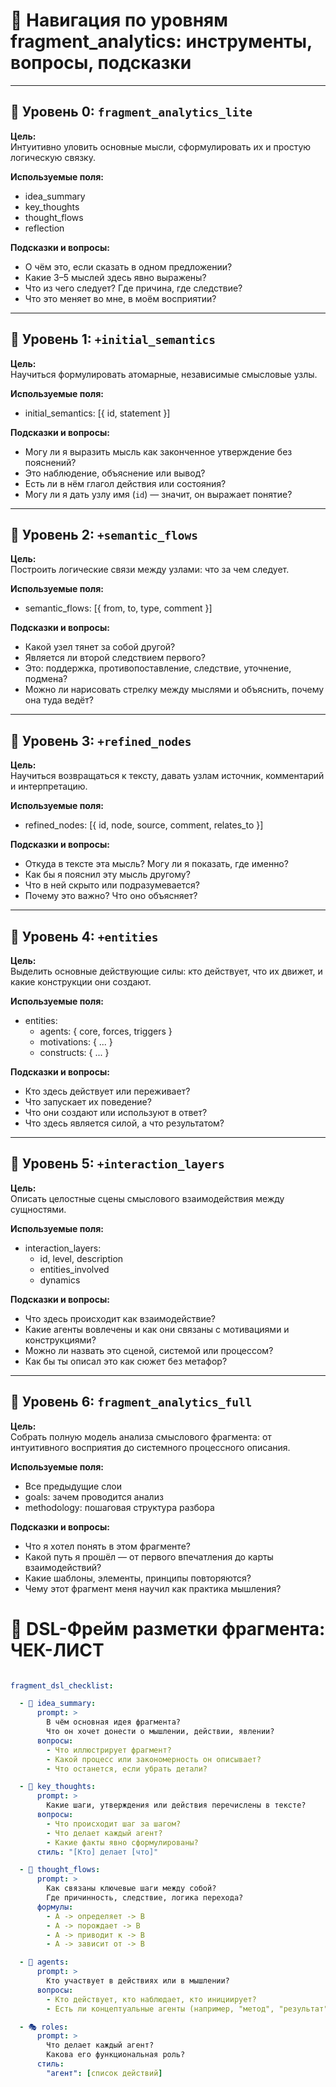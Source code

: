 # 🧭 Навигация по уровням fragment_analytics: инструменты, вопросы, подсказки

---

## 🔹 Уровень 0: `fragment_analytics_lite`

**Цель:**  
Интуитивно уловить основные мысли, сформулировать их и простую логическую связку.

**Используемые поля:**  
- idea_summary  
- key_thoughts  
- thought_flows  
- reflection

**Подсказки и вопросы:**  
- О чём это, если сказать в одном предложении?  
- Какие 3–5 мыслей здесь явно выражены?  
- Что из чего следует? Где причина, где следствие?  
- Что это меняет во мне, в моём восприятии?

---

## 🔹 Уровень 1: `+initial_semantics`

**Цель:**  
Научиться формулировать атомарные, независимые смысловые узлы.

**Используемые поля:**  
- initial_semantics: [{ id, statement }]

**Подсказки и вопросы:**  
- Могу ли я выразить мысль как законченное утверждение без пояснений?  
- Это наблюдение, объяснение или вывод?  
- Есть ли в нём глагол действия или состояния?  
- Могу ли я дать узлу имя (`id`) — значит, он выражает понятие?

---

## 🔹 Уровень 2: `+semantic_flows`

**Цель:**  
Построить логические связи между узлами: что за чем следует.

**Используемые поля:**  
- semantic_flows: [{ from, to, type, comment }]

**Подсказки и вопросы:**  
- Какой узел тянет за собой другой?  
- Является ли второй следствием первого?  
- Это: поддержка, противопоставление, следствие, уточнение, подмена?  
- Можно ли нарисовать стрелку между мыслями и объяснить, почему она туда ведёт?

---

## 🔹 Уровень 3: `+refined_nodes`

**Цель:**  
Научиться возвращаться к тексту, давать узлам источник, комментарий и интерпретацию.

**Используемые поля:**  
- refined_nodes: [{ id, node, source, comment, relates_to }]

**Подсказки и вопросы:**  
- Откуда в тексте эта мысль? Могу ли я показать, где именно?  
- Как бы я пояснил эту мысль другому?  
- Что в ней скрыто или подразумевается?  
- Почему это важно? Что оно объясняет?

---

## 🔹 Уровень 4: `+entities`

**Цель:**  
Выделить основные действующие силы: кто действует, что их движет, и какие конструкции они создают.

**Используемые поля:**  
- entities:
  - agents: { core, forces, triggers }
  - motivations: { ... }
  - constructs: { ... }

**Подсказки и вопросы:**  
- Кто здесь действует или переживает?  
- Что запускает их поведение?  
- Что они создают или используют в ответ?  
- Что здесь является силой, а что результатом?

---

## 🔹 Уровень 5: `+interaction_layers`

**Цель:**  
Описать целостные сцены смыслового взаимодействия между сущностями.

**Используемые поля:**  
- interaction_layers:
  - id, level, description
  - entities_involved
  - dynamics

**Подсказки и вопросы:**  
- Что здесь происходит как взаимодействие?  
- Какие агенты вовлечены и как они связаны с мотивациями и конструкциями?  
- Можно ли назвать это сценой, системой или процессом?  
- Как бы ты описал это как сюжет без метафор?

---

## 🔹 Уровень 6: `fragment_analytics_full`

**Цель:**  
Собрать полную модель анализа смыслового фрагмента: от интуитивного восприятия до системного процессного описания.

**Используемые поля:**  
- Все предыдущие слои  
- goals: зачем проводится анализ  
- methodology: пошаговая структура разбора

**Подсказки и вопросы:**  
- Что я хотел понять в этом фрагменте?  
- Какой путь я прошёл — от первого впечатления до карты взаимодействий?  
- Какие шаблоны, элементы, принципы повторяются?  
- Чему этот фрагмент меня научил как практика мышления?




# 🧠 DSL-Фрейм разметки фрагмента: ЧЕК-ЛИСТ

```yaml

fragment_dsl_checklist:

  - 🧩 idea_summary:
      prompt: >
        В чём основная идея фрагмента?
        Что он хочет донести о мышлении, действии, явлении?
      вопросы:
        - Что иллюстрирует фрагмент?
        - Какой процесс или закономерность он описывает?
        - Что останется, если убрать детали?

  - 🔹 key_thoughts:
      prompt: >
        Какие шаги, утверждения или действия перечислены в тексте?
      вопросы:
        - Что происходит шаг за шагом?
        - Что делает каждый агент?
        - Какие факты явно сформулированы?
      стиль: "[Кто] делает [что]"

  - 🔗 thought_flows:
      prompt: >
        Как связаны ключевые шаги между собой?
        Где причинность, следствие, логика перехода?
      формулы:
        - A -> определяет -> B
        - A -> порождает -> B
        - A -> приводит к -> B
        - A -> зависит от -> B

  - 👤 agents:
      prompt: >
        Кто участвует в действиях или в мышлении?
      вопросы:
        - Кто действует, кто наблюдает, кто инициирует?
        - Есть ли концептуальные агенты (например, "метод", "результат")?

  - 🎭 roles:
      prompt: >
        Что делает каждый агент?
        Какова его функциональная роль?
      стиль:
        "агент": [список действий]

```